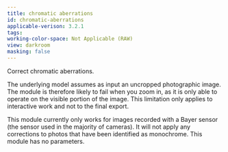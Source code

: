 ```yaml
---
title: chromatic aberrations
id: chromatic-aberrations
applicable-verison: 3.2.1
tags: 
working-color-space: Not Applicable (RAW) 
view: darkroom
masking: false
---
```


Correct chromatic aberrations.

The underlying model assumes as input an uncropped photographic image. The module is therefore likely to fail when you zoom in, as it is only able to operate on the visible portion of the image. This limitation only applies to interactive work and not to the final export. 

This module currently only works for images recorded with a Bayer sensor (the sensor used in the majority of cameras). It will not apply any corrections to photos that have been identified as monochrome. This module has no parameters.
